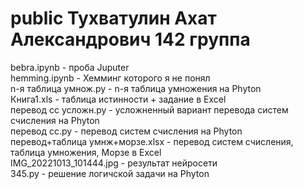 # public Тухватулин Ахат Александрович 142 группа
  bebra.ipynb - проба Juputer  
  hemming.ipynb - Хемминг которого я не понял  
  n-я таблица умнож.py - n-я таблица умножения на Phyton  
  Книга1.xls - таблица истинности + задание в Excel  
  перевод сс усложн.py - усложненный вариант перевода систем счисления на Phyton  
  перевод сс.py - перевод систем счисления на Phyton  
  перевод+таблица умнж+морзе.xlsx - перевод систем счисления, таблица умножения, Морзе в Excel  
  IMG_20221013_101444.jpg - результат нейросети   
  345.py - решение логичской задачи на Phyton  
